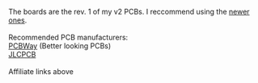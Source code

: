 The boards are the rev. 1 of my v2 PCBs. I reccommend using the [newer ones](../Voron_Boards_Rev2_Gerbers).
<br>
<br>Recommended PCB manufacturers:
<br>[PCBWay](https://www.pcbway.com/setinvite.aspx?inviteid=374841) (Better looking PCBs)
<br>[JLCPCB](https://jlcpcb.com/)
<br>
<br>Affiliate links above
